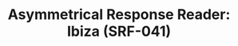 ---
ee_id: '4390'
site: '1'
type: '2'
long_id: '2017-041 Asymmetrical Response Reader: Ibiza (SRF-041)'
url: 2017-041-asymmetrical-response-reader-ibiza
title: 'Asymmetrical Response Reader: Ibiza (SRF-041)'
year: '2017'
medium: Tape-bound book, 45 pages.
commission:
add_credit: w/ Olia Lialina
dims: 11 x 8.5
pitch:
ps:
live_url:
related: "[4380] [2017-004-asymmetrical-response-reader-srf-039] 2017-004 Asymmetrical
  Response Reader: The Kitchen (SRF-039)"
youtube:
imgs: ar-reader-2017-041-database-ih--12a5.jpg,ar-reader-2017-041-database-ih--0JBs.jpg
subheading:
year2: '2017'
download:
add_credits:
related_code:
layout: things-i-made
---